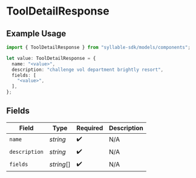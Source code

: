 # ToolDetailResponse

## Example Usage

```typescript
import { ToolDetailResponse } from "syllable-sdk/models/components";

let value: ToolDetailResponse = {
  name: "<value>",
  description: "challenge vol department brightly resort",
  fields: [
    "<value>",
  ],
};
```

## Fields

| Field              | Type               | Required           | Description        |
| ------------------ | ------------------ | ------------------ | ------------------ |
| `name`             | *string*           | :heavy_check_mark: | N/A                |
| `description`      | *string*           | :heavy_check_mark: | N/A                |
| `fields`           | *string*[]         | :heavy_check_mark: | N/A                |